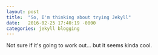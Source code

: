 ```yaml
---
layout: post
title:  "So, I'm thinking about trying Jekyll"
date:   2016-02-25 17:40:19 -0800
categories: jekyll blogging
---
```

Not sure if it's going to work out... but it seems kinda cool.
